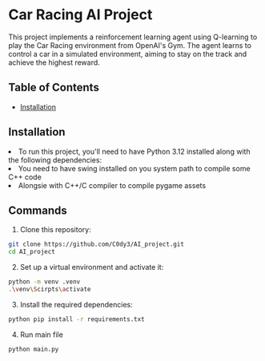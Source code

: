 # Car Racing AI Project

This project implements a reinforcement learning agent using Q-learning to play the Car Racing environment from OpenAI's Gym. The agent learns to control a car in a simulated environment, aiming to stay on the track and achieve the highest reward.

## Table of Contents

- [Installation](#installation)

## Installation

<li>To run this project, you'll need to have Python 3.12 installed along with the following dependencies:</li>
<li>You need to have swing installed on you system path to compile some C++ code</li>
<li>Alongsie with C++/C compiler to compile pygame assets</li>

## Commands

1. Clone this repository:
 ```bash
git clone https://github.com/C0dy3/AI_project.git
cd AI_project
```
2.  Set up a virtual environment and activate it:
```bash
python -m venv .venv
.\venv\Scirpts\activate
```
3. Install the required dependencies:
```bash
python pip install -r requirements.txt
```
4. Run main file
```bash
python main.py
```

